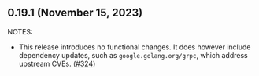 ## 0.19.1 (November 15, 2023)

NOTES:

* This release introduces no functional changes. It does however include dependency updates, such as `google.golang.org/grpc`, which address upstream CVEs. ([#324](https://github.com/hashicorp/terraform-plugin-go/issues/324))

